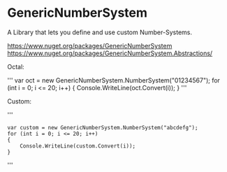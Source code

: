 # GenericNumberSystem
A Library that lets you define and use custom Number-Systems.

https://www.nuget.org/packages/GenericNumberSystem
https://www.nuget.org/packages/GenericNumberSystem.Abstractions/

Octal:

'''
	var oct = new GenericNumberSystem.NumberSystem("01234567");
	for (int i = 0; i <= 20; i++)
	{
		Console.WriteLine(oct.Convert(i));
	}
'''

Custom:

'''

	var custom = new GenericNumberSystem.NumberSystem("abcdefg");
	for (int i = 0; i <= 20; i++)
	{
		Console.WriteLine(custom.Convert(i));
	}

'''